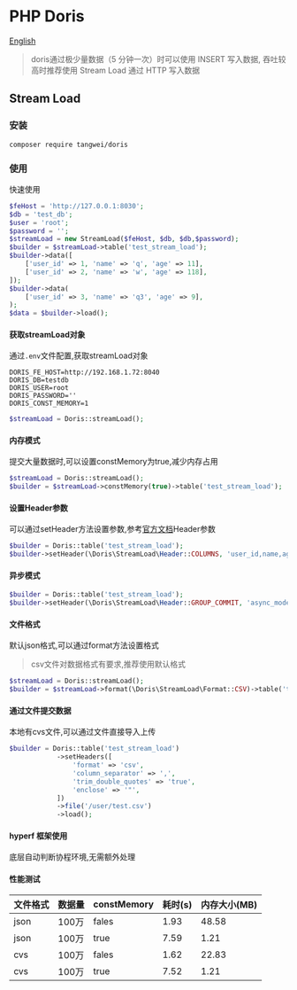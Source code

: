 # PHP Doris
[English](README_EN.md)
> doris通过极少量数据（5 分钟一次）时可以使用 INSERT 写入数据, 吞吐较高时推荐使用 Stream Load 通过 HTTP 写入数据
## Stream Load
### 安装

```
composer require tangwei/doris
```

### 使用
快速使用
```php
$feHost = 'http://127.0.0.1:8030';       
$db = 'test_db';       
$user = 'root';       
$password = '';       
$streamLoad = new StreamLoad($feHost, $db, $db,$password);
$builder = $streamLoad->table('test_stream_load');
$builder->data([
    ['user_id' => 1, 'name' => 'q', 'age' => 11],
    ['user_id' => 2, 'name' => 'w', 'age' => 118],
]);
$builder->data(
    ['user_id' => 3, 'name' => 'q3', 'age' => 9],
);
$data = $builder->load();
```
#### 获取streamLoad对象
通过`.env`文件配置,获取streamLoad对象
```dotenv
DORIS_FE_HOST=http://192.168.1.72:8040
DORIS_DB=testdb
DORIS_USER=root
DORIS_PASSWORD=''
DORIS_CONST_MEMORY=1
```
```php
$streamLoad = Doris::streamLoad();
```

#### 内存模式
提交大量数据时,可以设置constMemory为true,减少内存占用
```php
$streamLoad = Doris::streamLoad();
$builder = $streamLoad->constMemory(true)->table('test_stream_load');
```

#### 设置Header参数
可以通过setHeader方法设置参数,参考[官方文档](https://doris.apache.org/zh-CN/docs/data-operate/import/import-way/stream-load-manual)Header参数

```php
$builder = Doris::table('test_stream_load');
$builder->setHeader(\Doris\StreamLoad\Header::COLUMNS, 'user_id,name,age');
```
#### 异步模式

```php
$builder = Doris::table('test_stream_load');
$builder->setHeader(\Doris\StreamLoad\Header::GROUP_COMMIT, 'async_mode');
```
#### 文件格式
默认json格式,可以通过format方法设置格式
> csv文件对数据格式有要求,推荐使用默认格式
```php
$streamLoad = Doris::streamLoad();
$builder = $streamLoad->format(\Doris\StreamLoad\Format::CSV)->table('test_stream_load');
```

#### 通过文件提交数据
本地有cvs文件,可以通过文件直接导入上传

```php
$builder = Doris::table('test_stream_load')
            ->setHeaders([
                'format' => 'csv',
                'column_separator' => ',',
                'trim_double_quotes' => 'true',
                'enclose' => '"',
            ])
            ->file('/user/test.csv')
            ->load();
```

#### hyperf 框架使用
底层自动判断协程环境,无需额外处理

#### 性能测试
| 文件格式 | 数据量 | constMemory | 耗时(s) | 内存大小(MB) |
| -------- | ------ | ----------- | ------- | ------------ |
| json     | 100万  | fales       | 1.93    | 48.58        |
| json     | 100万  | true        | 7.59    | 1.21         |
| cvs      | 100万  | fales       | 1.62    | 22.83        |
| cvs      | 100万  | true        | 7.52    | 1.21         |